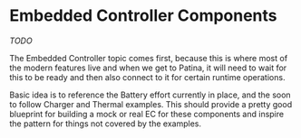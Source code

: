 # Embedded Controller Components

_TODO_

The Embedded Controller topic comes first, because this is where most of the modern features live and when we get to Patina, it will need to wait for this to be ready and then also connect to it for certain runtime operations.

Basic idea is to reference the Battery effort currently in place, and the soon to follow Charger and Thermal examples.  This should provide a pretty good blueprint for building a mock or real EC for these components and inspire the pattern for things not covered by the examples.

